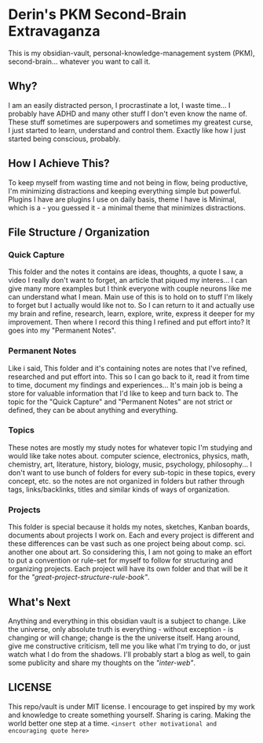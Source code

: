 # Derin's PKM Second-Brain Extravaganza

This is my obsidian-vault, personal-knowledge-management system (PKM), second-brain... whatever you want to call it.

## Why?

I am an easily distracted person, I procrastinate a lot, I waste time... I probably have ADHD and many other stuff I don't even know the name of. These stuff sometimes are superpowers and sometimes my greatest curse, I just started to learn, understand and control them. Exactly like how I just started being conscious, probably.

## How I Achieve This?

To keep myself from wasting time and not being in flow, being productive, I'm minimizing distractions and keeping everything simple but powerful. Plugins I have are plugins I use on daily basis, theme I have is Minimal, which is a - you guessed it - a minimal theme that minimizes distractions.

## File Structure / Organization

### Quick Capture

This folder and the notes it contains are ideas, thoughts, a quote I saw, a video I really don't want to forget, an article that piqued my interes... I can give many more examples but I think everyone with couple neurons like me can understand what I mean. Main use of this is to hold on to stuff I'm likely to forget but I actually would like not to. So I can return to it and actually use my brain and refine, research, learn, explore, write, express it deeper for my improvement. Then where I record this thing I refined and put effort into? It goes into my "Permanent Notes".

### Permanent Notes

Like i said, This folder and it's containing notes are notes that I've refined, researched and put effort into. This so I can go back to it, read it from time to time, document my findings and experiences... It's main job is being a store for valuable information that I'd like to keep and turn back to. The topic for the "Quick Capture" and "Permanent Notes" are not strict or defined, they can be about anything and everything.

### Topics

These notes are mostly my study notes for whatever topic I'm studying and would like take notes about. computer science, electronics, physics, math, chemistry, art, literature, history, biology, music, psychology, philosophy...
I don't want to use bunch of folders for every sub-topic in these topics, every concept, etc. so the notes are not organized in folders but rather through tags, links/backlinks, titles and similar kinds of ways of organization.

### Projects

This folder is special because it holds my notes, sketches, Kanban boards, documents about projects I work on. Each and every project is different and these differences can be vast such as one project being about comp. sci. another one about art. So considering this, I am not going to make an effort to put a convention or rule-set for myself to follow for structuring and organizing projects. Each project will have its own folder and that will be it for the *"great-project-structure-rule-book"*.

## What's Next

Anything and everything in this obsidian vault is a subject to change. Like the universe, only absolute truth is everything - without exception - is changing or will change; change is the the universe itself.
Hang around, give me constructive criticism, tell me you like what I'm trying to do, or just watch what I do from the shadows. I'll probably start a blog as well, to gain some publicity and share my thoughts on the *"inter-web"*.

## LICENSE

This repo/vault is under MIT license. I encourage to get inspired by my work and knowledge to create something yourself. Sharing is caring. Making the world better one step at a time. `<insert other motivational and encouraging quote here>`

